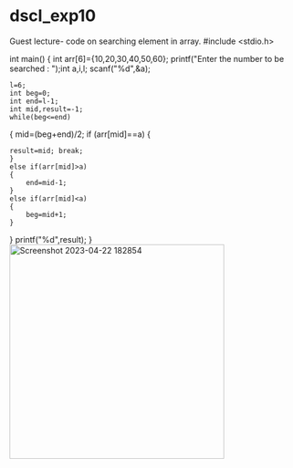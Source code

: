 # dscl_exp10
Guest lecture- code on searching element in array.
#include <stdio.h>

int main()
{
	int arr[6]={10,20,30,40,50,60};
	printf("Enter the number to be searched	: ");int a,i,l;
	scanf("%d",&a);
	
	l=6;
	int beg=0;
	int end=l-1;
	int mid,result=-1;
	while(beg<=end)
{
	mid=(beg+end)/2;
	if (arr[mid]==a)
	{

	result=mid;	break;
	}	
	else if(arr[mid]>a)
	{
		end=mid-1;
	}
	else if(arr[mid]<a)
	{
		beg=mid+1;
	}
}
printf("%d",result);
}<img width="376" alt="Screenshot 2023-04-22 182854" src="https://user-images.githubusercontent.com/124857385/233786360-f9c3e86b-0237-4b34-85ac-a5df4a0dfb6b.png">
